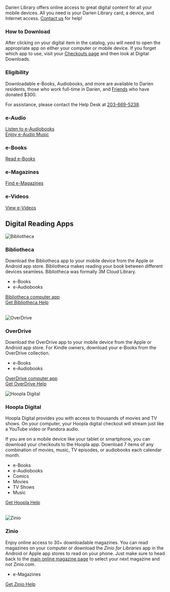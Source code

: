Darien Library offers online access to great digital content for all your mobile devices. All you need is your Darien Library card, a device, and Internet access. [Contact us](/contact "Contact us") for help!

<div class="margin-bottom-20"></div>

<div class="row margin-bottom-30">
<div class="col-md-6">

### How to Download 
After clicking on your digital item in the catalog, you will need to open the appropriate app on either your computer or mobile device. If you forget which app to use, visit your [Checkouts page](/myaccount/circulation "Checkouts") and then look at Digital Downloads.

<div class="margin-bottom-20"></div>  

</div>
<div class="col-md-6">

### Eligibility

Downloadable e-Books, Audiobooks, and more are available to Darien residents, those who work full-time in Darien, and [Friends](/friends "Friends of the Library") who have donated $300.

For assistance, please contact the Help Desk at [203-669-5238](tel:2036695238 "203-669-5238").

</div>
</div>


<div class="row margin-bottom-20">
<div class="col-xs-6 col-md-6">
<div class="row">
<div class="col-xs-12 col-md-6">

<i class="fa fa-headphones fa-5x" aria-hidden="true"></i>

### e-Audio
[Listen to e-Audiobooks](/catalog/search/keyword?search=%2A&formats=eaudiobook "e-Audiobooks")<br />
[Enjoy e-Audio Music](/catalog/search/keyword?search=%2A&formats=emusic "e-Audio Music")

<div class="margin-bottom-10"></div>     
</div>
<div class="col-xs-12 col-md-6">
<i class="fa fa-tablet fa-5x" aria-hidden="true"></i>

### e-Books
[Read e-Books](/catalog/search/keyword?search=%2A&formats=ebook "e-Books")

<div class="margin-bottom-10"></div>    
</div>
</div>
</div> 
<div class="col-xs-6 col-md-6">
<div class="row">
<div class="col-xs-12 col-md-6">
<i class="fa fa-file-text-o fa-5x" aria-hidden="true"></i>

### e-Magazines
[Find e-Magazines](https://www.rbdigital.com/darienct/service/zinio/landing? "e-Magazines")
<br />
<div class="margin-bottom-80"></div>       
</div> 
<div class="col-xs-12 col-md-6">
<i class="fa fa-film fa-5x" aria-hidden="true"></i>

### e-Videos
[View e-Videos](/catalog/search/keyword?search=%2A&formats=evideo "e-Videos")
</div>
</div>
</div>
</div>

<div class="text-center margin-bottom-50">
  <h2 class="title-v2 title-center">Digital Reading Apps</h2>
</div>

<div class="row margin-bottom-20">
<div class="col-md-6">

<img src="/uploads/logos/3m_icon.png" alt= "Bibliotheca" />

### Bibliotheca
Download the Bibliotheca app to your mobile device from the Apple or Android app store. Bibliotheca makes reading your book between different devices seamless. Bibliotheca was formally 3M Cloud Library.

* e-Books
* e-Audiobooks

[Bibliotheca computer app](http://www.3m.com/us/library/eBook/index.html "Bibliotheca")<br />
[Get Bibliotheca Help](http://www.3m.com/us/library/eBook/support.html "Bibliotheca help")
<br />
<br />

</div>
<div class="col-md-6">

<img src="/uploads/logos/overdrive_icon.jpg" alt= "OverDrive" />
 
### OverDrive 
Download the OverDrive app to your mobile device from the Apple or Android app store. For Kindle owners, download your e-Books from the OverDrive collection.

* e-Books
* e-Audiobooks

[OverDrive computer app](http://app.overdrive.com/ "OverDrive")<br />
[Get OverDrive Help](http://help.overdrive.com/ "OverDrive help")


</div>
</div> 

<div class="row margin-bottom-20">
<div class="col-md-6">

<img src="/uploads/logos/hoopla_icon.png" alt= "Hoopla Digital" />

### Hoopla Digital 
Hoopla Digital provides you with access to thousands of movies and TV shows. On your computer, your Hoopla digital checkout will stream just like a YouTube video or Pandora audio. 

If you are on a mobile device like your tablet or smartphone, you can download your checkouts to the Hoopla app. Download 7 items of any combination of movies, music, TV episodes, or audiobooks each calendar month. 

* e-Books
* e-Audiobooks
* Comics
* Movies
* TV Shows
* Music

[Get Hoopla Help](https://www.hoopladigital.com/support "Hoopla help")
<br />
<br />

</div>
<div class="col-md-6">

<img src="/uploads/logos/zinio_icon.png" alt= "Zinio" />

### Zinio
Enjoy online access to 30+ downloadable magazines. You can read magazines on your computer or download the _Zinio for Libraries_ app in the Android or Apple app stores to read on your phone. Just make sure to head back to the [main online magazine page](https://www.rbdigital.com/darienct/service/zinio/landing? "Online magazines") to select your next magazine and not Zinio.com.

* e-Magazines

[Get Zinio Help](https://www.rbdigital.com/help/zinio-faq "Zinio help")

</div>
</div>